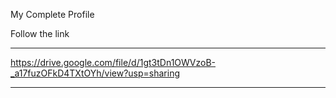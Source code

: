 My Complete Profile

Follow the link <br><hr>

 https://drive.google.com/file/d/1gt3tDn1OWVzoB-_a17fuzOFkD4TXtOYh/view?usp=sharing
<hr>
